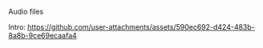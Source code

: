 

Audio files

Intro: 
https://github.com/user-attachments/assets/590ec692-d424-483b-8a8b-9ce69ecaafa4


